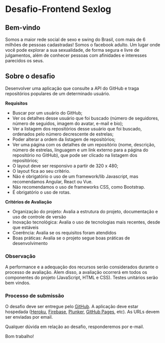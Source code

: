 # Desafio-Frontend Sexlog

## Bem-vindo

Somos a maior rede social de sexo e swing do Brasil, com mais de 6 milhões de pessoas cadastradas! Somos o facebook adulto. Um lugar onde você pode explorar a sua sexualidade, de forma segura e livre de julgamentos, além de conhecer pessoas com afinidades e interesses parecidos os seus.

## Sobre o desafio

Desenvolver uma aplicação que consulte a API do GitHub e traga repositórios populares de um determinado usuário.

**Requisitos**

* Buscar por um usuário do GitHub;
* Ver os detalhes desse usuário que foi buscado (número de seguidores, número de seguidos, imagem do avatar, e-mail e bio);
* Ver a listagem dos repositórios desse usuário que foi buscado, ordenados pelo número decrescente de estrelas;
* Poder alterar a ordem da listagem de repositórios;
* Ver uma página com os detalhes de um repositório (nome, descrição, número de estrelas, linguagem e um link externo para a página do repositório no GitHub), que pode ser clicado na listagem dos repositórios;
* O layout deve ser responsivo a partir de 320 x 480;
* O layout fica ao seu critério.
* Não é obrigatório o uso de um framework/lib Javascript, mas recomendamos Angular, React ou Vue.
* Não recomendamos o uso de frameworks CSS, como Bootstrap.
* É obrigatório o uso de rotas.

**Critérios de Avaliação**

* Organização do projeto: Avalia a estrutura do projeto, documentação e uso de controle de versão
* Inovação tecnológica: Avalia o uso de tecnologias mais recentes, desde que estáveis
* Coerência: Avalia se os requisitos foram atendidos
* Boas práticas: Avalia se o projeto segue boas práticas de desenvolvimento

### **Observação** ###
A performance e a adequação dos recursos serão considerados durante o processo de avaliação. Alem disso, a avaliação ocorrerá em todos os componentes do projeto (JavaScript, HTML e CSS). Testes unitários serão bem vindos.

### **Processo de submissão** ###

O desafio deve ser entregue pelo [GitHub](http://github.com/). A aplicação deve estar hospedada ([Heroku](https://www.heroku.com/), [Firebase](https://www.firebase.com/), [Plunker](https://plnkr.co/), [GitHub Pages](https://pages.github.com/), etc). As URLs devem ser enviadas por email.

Qualquer dúvida em relação ao desafio, responderemos por e-mail.

Bom trabalho!
